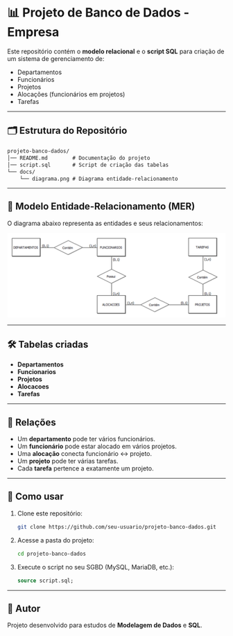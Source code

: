 # 📊 Projeto de Banco de Dados - Empresa

Este repositório contém o **modelo relacional** e o **script SQL** para criação de um sistema de gerenciamento de:

- Departamentos
- Funcionários
- Projetos
- Alocações (funcionários em projetos)
- Tarefas

---

## 🗂 Estrutura do Repositório

```
projeto-banco-dados/
│── README.md        # Documentação do projeto
│── script.sql       # Script de criação das tabelas
└── docs/
    └── diagrama.png # Diagrama entidade-relacionamento
```

---

## 📐 Modelo Entidade-Relacionamento (MER)

O diagrama abaixo representa as entidades e seus relacionamentos:

![Diagrama MER](docs/diagrama.png)

---

## 🛠 Tabelas criadas

- **Departamentos**
- **Funcionarios**
- **Projetos**
- **Alocacoes**
- **Tarefas**

---

## 🔗 Relações

- Um **departamento** pode ter vários funcionários.
- Um **funcionário** pode estar alocado em vários projetos.
- Uma **alocação** conecta funcionário ↔ projeto.
- Um **projeto** pode ter várias tarefas.
- Cada **tarefa** pertence a exatamente um projeto.

---

## 🚀 Como usar

1. Clone este repositório:
   ```bash
   git clone https://github.com/seu-usuario/projeto-banco-dados.git
   ```

2. Acesse a pasta do projeto:
   ```bash
   cd projeto-banco-dados
   ```

3. Execute o script no seu SGBD (MySQL, MariaDB, etc.):
   ```sql
   source script.sql;
   ```

---

## 📌 Autor
Projeto desenvolvido para estudos de **Modelagem de Dados** e **SQL**.

